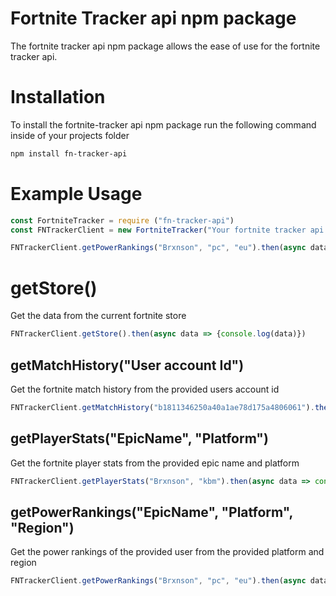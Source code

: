 # Fortnite Tracker api npm package
The fortnite tracker api npm package allows the ease of use for the fortnite tracker api.

# Installation

To install the fortnite-tracker api npm package run the following command inside of your projects folder

```bash
npm install fn-tracker-api
```

# Example Usage

```js
const FortniteTracker = require ("fn-tracker-api")
const FNTrackerClient = new FortniteTracker("Your fortnite tracker api key") // replace the string with your api key

FNTrackerClient.getPowerRankings("Brxnson", "pc", "eu").then(async data => console.log(data))
```

# getStore()
Get the data from the current fortnite store
```js
FNTrackerClient.getStore().then(async data => {console.log(data)})
```

## getMatchHistory("User account Id")
Get the fortnite match history from the provided users account id
```js
FNTrackerClient.getMatchHistory("b1811346250a40a1ae78d175a4806061").then(async data => console.log(data))
```

## getPlayerStats("EpicName", "Platform")
Get the fortnite player stats from the provided epic name and platform
```js
FNTrackerClient.getPlayerStats("Brxnson", "kbm").then(async data => console.log(data))
```

## getPowerRankings("EpicName", "Platform", "Region")
Get the power rankings of the provided user from the provided platform and region
```js
FNTrackerClient.getPowerRankings("Brxnson", "pc", "eu").then(async data => console.log(data))
```